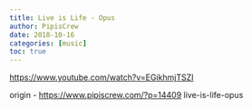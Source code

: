 ```yaml
---
title: Live is Life - Opus
author: PipisCrew
date: 2018-10-16
categories: [music]
toc: true
---
```


https://www.youtube.com/watch?v=EGikhmjTSZI

origin - https://www.pipiscrew.com/?p=14409 live-is-life-opus